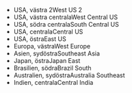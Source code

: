 - <span data-ttu-id="852a3-101">USA, västra 2</span><span class="sxs-lookup"><span data-stu-id="852a3-101">West US 2</span></span>
- <span data-ttu-id="852a3-102">USA, västra centrala</span><span class="sxs-lookup"><span data-stu-id="852a3-102">West Central US</span></span>
- <span data-ttu-id="852a3-103">USA, södra centrala</span><span class="sxs-lookup"><span data-stu-id="852a3-103">South Central US</span></span>
- <span data-ttu-id="852a3-104">USA, centrala</span><span class="sxs-lookup"><span data-stu-id="852a3-104">Central US</span></span>
- <span data-ttu-id="852a3-105">USA, östra</span><span class="sxs-lookup"><span data-stu-id="852a3-105">East US</span></span>
- <span data-ttu-id="852a3-106">Europa, västra</span><span class="sxs-lookup"><span data-stu-id="852a3-106">West Europe</span></span>
- <span data-ttu-id="852a3-107">Asien, sydöstra</span><span class="sxs-lookup"><span data-stu-id="852a3-107">Southeast Asia</span></span>
- <span data-ttu-id="852a3-108">Japan, östra</span><span class="sxs-lookup"><span data-stu-id="852a3-108">Japan East</span></span>
- <span data-ttu-id="852a3-109">Brasilien, södra</span><span class="sxs-lookup"><span data-stu-id="852a3-109">Brazil South</span></span>
- <span data-ttu-id="852a3-110">Australien, sydöstra</span><span class="sxs-lookup"><span data-stu-id="852a3-110">Australia Southeast</span></span>
- <span data-ttu-id="852a3-111">Indien, centrala</span><span class="sxs-lookup"><span data-stu-id="852a3-111">Central India</span></span>